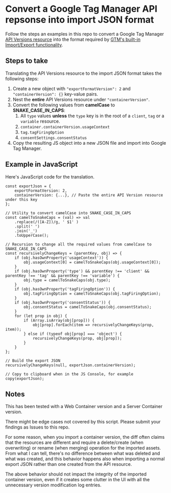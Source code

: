 # Convert a Google Tag Manager API repsonse into import JSON format
Follow the steps an examples in this repo to convert a Google Tag Manager [API Versions resource](https://developers.google.com/tag-platform/tag-manager/api/v2/reference/accounts/containers/versions/get) into the format required by [GTM's built-in Import/Export functionality](https://support.google.com/tagmanager/answer/6106997?hl=en).

## Steps to take
Translating the API Versions resource to the import JSON format takes the following steps:
1. Create a new object with `"exportFormatVersion": 2` and `"containerVersion": {}` key-value pairs.
2. Nest the **entire** API Versions resource under `"containerVersion"`.
3. Convert the following values from **camelCase** to **SNAKE_CASE_IN_CAPS**:
    1. All `type` values **unless** the `type` key is in the root of a `client`, `tag` or a `variable` resource.
    2. `container.containerVersion.usageContext`
    2. `tag.tagFiringOption`
    3. `consentSettings.consentStatus`
4. Copy the resulting JS object into a new JSON file and import into Google Tag Manager.

## Example in JavaScript
Here's JavaScript code for the translation. 

```
const exportJson = {
    exportFormatVersion: 2,
    containerVersion: {...}, // Paste the entire API Version resource under this key
};

// Utility to convert camelCase into SNAKE_CASE_IN_CAPS
const camelToSnakeCaps = (val) => val
    .replace(/([A-Z])/g, ' $1' )
    .split(' ')
    .join('_')
    .toUpperCase();

// Recursion to change all the required values from camelCase to SNAKE_CASE_IN_CAPS
const recursivelyChangeKeys = (parentKey, obj) => {
    if (obj.hasOwnProperty('usageContext')) {
        obj.usageContext[0] = camelToSnakeCaps(obj.usageContext[0]);
    }
    if (obj.hasOwnProperty('type') && parentKey !== 'client' && parentKey !== 'tag' && parentKey !== 'variable') {
        obj.type = camelToSnakeCaps(obj.type);
    }
    if (obj.hasOwnProperty('tagFiringOption')) {
        obj.tagFiringOption = camelToSnakeCaps(obj.tagFiringOption);
    }
    if (obj.hasOwnProperty('consentStatus')) {
        obj.consentStatus = camelToSnakeCaps(obj.consentStatus);
    }
    for (let prop in obj) {
        if (Array.isArray(obj[prop])) {
            obj[prop].forEach(item => recursivelyChangeKeys(prop, item));
        } else if (typeof obj[prop] === 'object') {
            recursivelyChangeKeys(prop, obj[prop]);
        }
    }
};

// Build the export JSON
recursivelyChangeKeys(null, exportJson.containerVersion);

// Copy to clipboard when in the JS Console, for example
copy(exportJson);
```

## Notes
This has been tested with a Web Container version and a Server Container version.

There might be edge cases not covered by this script. Please submit your findings as Issues to this repo.

For some reason, when you import a container version, the diff often claims that the resources are different and require a delete/create (when overwriting) or rename (when merging) operation for the imported assets. From what I can tell, there's no difference between what was deleted and what was created, and this behavior happens also when importing a normal export JSON rather than one created from the API resource.

The above behavior should not impact the integrity of the imported container version, even if it creates some clutter in the UI with all the unnecessary version modification log entries.
